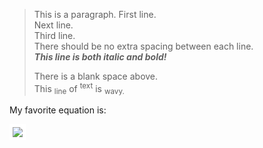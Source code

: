 > This is a paragraph.
> First line.  
> Next line.  
> Third line.  
> There should be no extra spacing between each line.  
> _**This line is both italic and bold!**_
>
> There is a blank space above.  
> This <sub>line</sub> of <sup>text</sup> is <sub>wavy.</sub>

My favorite equation is:

<img style="background:white;padding:5px" src="https://latex.codecogs.com/svg.image?\frac{-b&space;\pm&space;\sqrt{b^2&space;-4ac&space;&plus;&space;2a}}{2a}">
